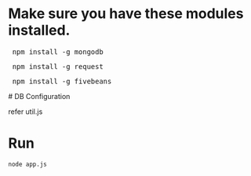 # Make sure you have these modules installed. 
<div class="highlight highlight-javascript"><pre> npm install -g mongodb</pre></div>
<div class="highlight highlight-javascript"><pre> npm install -g request</pre></div>
<div class="highlight highlight-javascript"><pre> npm install -g fivebeans</pre></div>
# DB Configuration
<p>refer util.js </p>

# Run
<code>node app.js</code>

